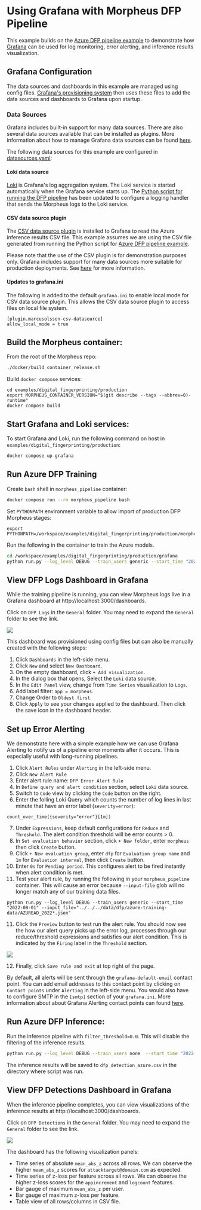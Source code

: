 <!--
# Copyright (c) 2023-2024, NVIDIA CORPORATION.
#
# Licensed under the Apache License, Version 2.0 (the "License");
# you may not use this file except in compliance with the License.
# You may obtain a copy of the License at
#
#     http://www.apache.org/licenses/LICENSE-2.0
#
# Unless required by applicable law or agreed to in writing, software
# distributed under the License is distributed on an "AS IS" BASIS,
# WITHOUT WARRANTIES OR CONDITIONS OF ANY KIND, either express or implied.
# See the License for the specific language governing permissions and
# limitations under the License.
-->

# Using Grafana with Morpheus DFP Pipeline

This example builds on the [Azure DFP pipeline example](../production/README.md) to demonstrate how [Grafana](https://grafana.com/grafana/) can be used for log monitoring, error alerting, and inference results visualization.

## Grafana Configuration

The data sources and dashboards in this example are managed using config files. [Grafana's provisioning system](https://grafana.com/docs/grafana/latest/administration/provisioning/) then uses these files to add the data sources and dashboards to Grafana upon startup.

### Data Sources

Grafana includes built-in support for many data sources. There are also several data sources available that can be installed as plugins. More information about how to manage Grafana data sources can be found [here](https://grafana.com/docs/grafana/latest/datasources/).

The following data sources for this example are configured in [datasources.yaml](./datasources/datasources.yaml):

#### Loki data source

[Loki](https://grafana.com/docs/loki/latest/) is Grafana's log aggregation system. The Loki service is started automatically when the Grafana service starts up. The [Python script for running the DFP pipeline](./run.py) has been updated to configure a logging handler that sends the Morpheus logs to the Loki service.

#### CSV data source plugin

The [CSV data source plugin](https://grafana.com/grafana/plugins/marcusolsson-csv-datasource/) is installed to Grafana to read the Azure inference results CSV file. This example assumes we are using the CSV file generated from running the Python script for [Azure DFP pipeline example](../production/README.md).

Please note that the use of the CSV plugin is for demonstration purposes only. Grafana includes support for many data sources more suitable for production deployments. See [here](https://grafana.com/docs/grafana/latest/datasources/) for more information.

#### Updates to grafana.ini

The following is added to the default `grafana.ini` to enable local mode for CSV data source plugin. This allows the CSV data source plugin to access files on local file system.

```
[plugin.marcusolsson-csv-datasource]
allow_local_mode = true
```

## Build the Morpheus container:
From the root of the Morpheus repo:
```bash
./docker/build_container_release.sh
```

Build `docker compose` services:

```
cd examples/digital_fingerprinting/production
export MORPHEUS_CONTAINER_VERSION="$(git describe --tags --abbrev=0)-runtime"
docker compose build
```

## Start Grafana and Loki services:

To start Grafana and Loki, run the following command on host in `examples/digital_fingerprinting/production`:
```bash
docker compose up grafana
```

## Run Azure DFP Training

Create `bash` shell in `morpheus_pipeline` container:

```bash
docker compose run --rm morpheus_pipeline bash
```

Set `PYTHONPATH` environment variable to allow import of production DFP Morpheus stages:
```
export PYTHONPATH=/workspace/examples/digital_fingerprinting/production/morpheus
```

Run the following in the container to train the Azure models.
```bash
cd /workspace/examples/digital_fingerprinting/production/grafana
python run.py --log_level DEBUG --train_users generic --start_time "2022-08-01" --input_file="../../../data/dfp/azure-training-data/AZUREAD_2022*.json"
```

## View DFP Logs Dashboard in Grafana

While the training pipeline is running, you can view Morpheus logs live in a Grafana dashboard at http://localhost:3000/dashboards.

Click on `DFP Logs` in the `General` folder. You may need to expand the `General` folder to see the link.

<img src="./img/dfp_logs_dashboard.png">

This dashboard was provisioned using config files but can also be manually created with the following steps:
1. Click `Dashboards` in the left-side menu.
2. Click `New` and select `New Dashboard`.
3. On the empty dashboard, click `+ Add visualization`.
4. In the dialog box that opens, Select the `Loki` data source.
5. In the `Edit Panel` view, change from `Time Series` visualization to `Logs`.
6. Add label filter: `app = morpheus`.
7. Change Order to `Oldest first`.
8. Click `Apply` to see your changes applied to the dashboard. Then click the save icon in the dashboard header.

## Set up Error Alerting

We demonstrate here with a simple example how we can use Grafana Alerting to notify us of a pipeline error moments after it occurs. This is especially useful with long-running pipelines.

1. Click `Alert Rules` under `Alerting` in the left-side menu.
2. Click `New Alert Rule`
3. Enter alert rule name: `DFP Error Alert Rule`
4. In `Define query and alert condition` section, select `Loki` data source.
5. Switch to `Code` view by clicking the `Code` button on the right.
6. Enter the folling Loki Query which counts the number of log lines in last minute that have an error label (`severity=error`):
```
count_over_time({severity="error"}[1m])
```
7. Under `Expressions`, keep default configurations for `Reduce` and `Threshold`. The alert condition threshold will be error counts > 0.
7. In `Set evaluation behavior` section, click `+ New folder`, enter `morpheus` then click `Create` button.
8. Click `+ New evaluation group`, enter `dfp` for `Evaluation group name` and `1m` for `Evaluation interval`, then click `Create` button.
9. Enter `0s` for `Pending period`. This configures alert to be fired instantly when alert condition is met.
10. Test your alert rule, by running the following in your `morpheus_pipeline` container. This will cause an error because `--input-file` glob will no longer match any of our training data files.
```
python run.py --log_level DEBUG --train_users generic --start_time "2022-08-01" --input_file="../../../data/dfp/azure-training-data/AZUREAD_2022*.json"
```
11. Click the `Preview` button to test run the alert rule. You should now see the how our alert query picks up the error log, processes through our reduce/threshold expressions and satisfies our alert condition. This is indicated by the `Firing` label in the `Threshold` section.

<img src="./img/dfp_error_alert_setup.png">

12. Finally, click `Save rule and exit` at top right of the page. 

By default, all alerts will be sent through the `grafana-default-email` contact point. You can add email addresses to this contact point by clicking on `Contact points` under `Alerting` in the left-side menu. You would also have to configure SMTP in the `[smtp]` section of your `grafana.ini`. More information about about Grafana Alerting contact points can found [here](https://grafana.com/docs/grafana/latest/alerting/fundamentals/contact-points/).

## Run Azure DFP Inference:

Run the inference pipeline with `filter_threshold=0.0`. This will disable the filtering of the inference results.

```bash
python run.py --log_level DEBUG --train_users none  --start_time "2022-08-30" --input_file="../../../data/dfp/azure-inference-data/*.json" --filter_threshold=0.0
```

The inference results will be saved to `dfp_detection_azure.csv` in the directory where script was run.

## View DFP Detections Dashboard in Grafana

When the inference pipeline completes, you can view visualizations of the inference results at http://localhost:3000/dashboards.

Click on `DFP Detections` in the `General` folder. You may need to expand the `General` folder to see the link.

<img src="./img/dfp_detections_dashboard.png">

The dashboard has the following visualization panels:

- Time series of absolute `mean_abs_z` across all rows. We can observe the higher `mean_abs_z` scores for `attacktarget@domain.com` as expected.
- Time series of z-loss per feature across all rows. We can observe the higher z-loss scores for the `appincrement` and `logcount` features.
- Bar gauge of maximum `mean_abs_z` per user.
- Bar gauge of maximum z-loss per feature.
- Table view of all rows/columns in CSV file.
